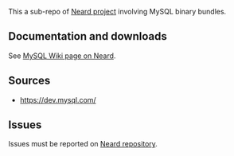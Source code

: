 This a sub-repo of [Neard project](https://github.com/crazy-max/neard) involving MySQL binary bundles.

## Documentation and downloads

See [MySQL Wiki page on Neard](https://github.com/crazy-max/neard/wiki/binMySQL).

## Sources

* https://dev.mysql.com/

## Issues

Issues must be reported on [Neard repository](https://github.com/crazy-max/neard/issues).
